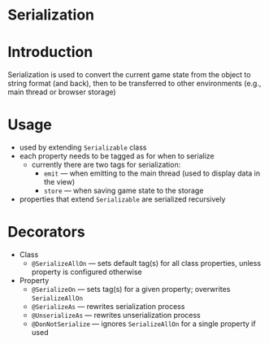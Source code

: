 # Serialization

# Introduction

Serialization is used to convert  the current game state from the object to string format (and back), then to be transferred to other environments (e.g., main thread or browser storage)

# Usage

- used by extending `Serializable` class
- each property needs to be tagged as for when to serialize
    - currently there are two tags for serialization:
        - `emit` — when emitting to the main thread (used to display data in the view)
        - `store` — when saving game state to the storage
- properties that extend `Serializable` are serialized recursively

# Decorators

- Class
    - `@SerializeAllOn` — sets default tag(s) for all class properties, unless property is configured otherwise
- Property
    - `@SerializeOn` — sets tag(s) for a given property; overwrites `SerializeAllOn`
    - `@SerializeAs` — rewrites serialization process
    - `@UnserializeAs` — rewrites unserialization process
    - `@DonNotSerialize` — ignores `SerializeAllOn` for a single property if used